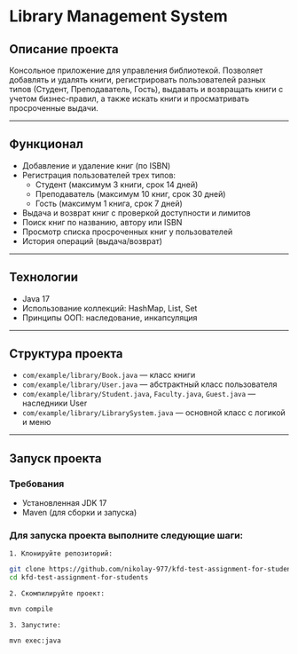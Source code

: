 # Library Management System

## Описание проекта

Консольное приложение для управления библиотекой. Позволяет добавлять и удалять книги, регистрировать пользователей разных типов (Студент, Преподаватель, Гость), выдавать и возвращать книги с учетом бизнес-правил, а также искать книги и просматривать просроченные выдачи.

---

## Функционал

- Добавление и удаление книг (по ISBN)
- Регистрация пользователей трех типов:
    - Студент (максимум 3 книги, срок 14 дней)
    - Преподаватель (максимум 10 книг, срок 30 дней)
    - Гость (максимум 1 книга, срок 7 дней)
- Выдача и возврат книг с проверкой доступности и лимитов
- Поиск книг по названию, автору или ISBN
- Просмотр списка просроченных книг у пользователей
- История операций (выдача/возврат)

---

## Технологии

- Java 17
- Использование коллекций: HashMap, List, Set
- Принципы ООП: наследование, инкапсуляция

---

## Структура проекта

- `com/example/library/Book.java` — класс книги
- `com/example/library/User.java` — абстрактный класс пользователя
- `com/example/library/Student.java`, `Faculty.java`, `Guest.java` — наследники User
- `com/example/library/LibrarySystem.java` — основной класс с логикой и меню

---

## Запуск проекта

### Требования

- Установленная JDK 17
- Maven (для сборки и запуска)

### Для запуска проекта выполните следующие шаги:

    1. Клонируйте репозиторий:

```bash
git clone https://github.com/nikolay-977/kfd-test-assignment-for-students
cd kfd-test-assignment-for-students
 ```

    2. Скомпилируйте проект:

```bash
mvn compile
 ```

    3. Запустите:

```bash
mvn exec:java
 ```